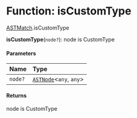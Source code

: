 # Function: isCustomType

[ASTMatch](/en/auto-docs/editor/modules/ASTMatch.md).isCustomType

**isCustomType**(`node?`): node is CustomType

#### Parameters

| Name | Type |
| :------ | :------ |
| `node?` | [`ASTNode`](/en/auto-docs/editor/classes/ASTNode.md)<`any`, `any`> |

#### Returns

node is CustomType
